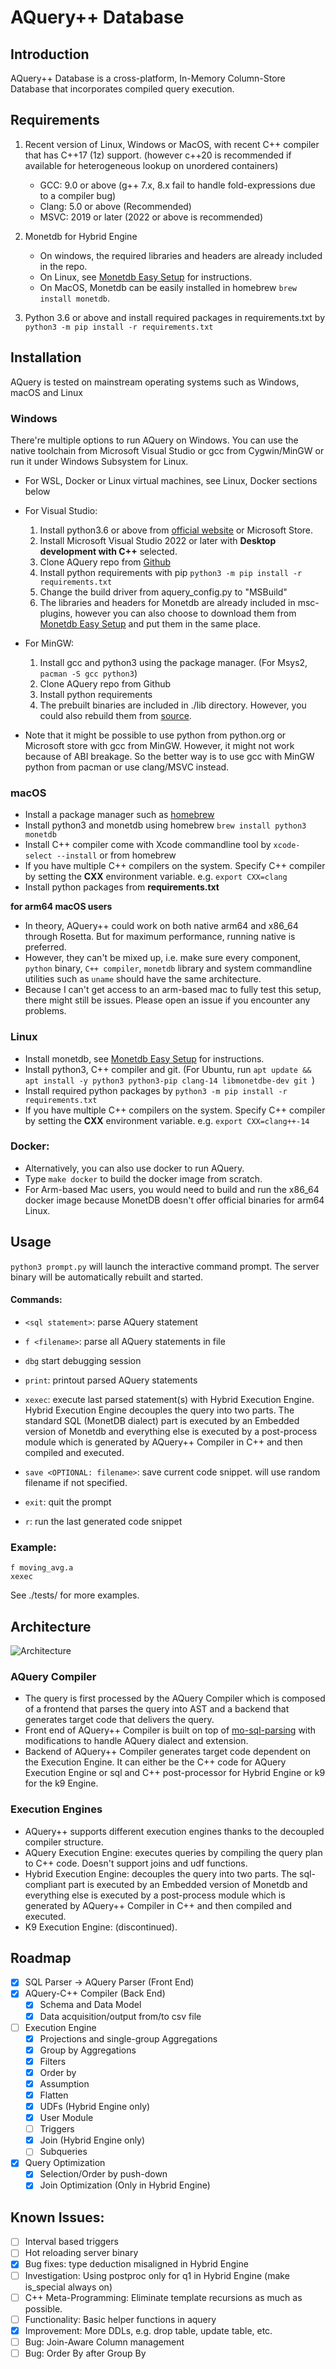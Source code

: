 
# AQuery++ Database
## Introduction

AQuery++ Database is a cross-platform, In-Memory Column-Store Database that incorporates compiled query execution.

## Requirements
1. Recent version of Linux, Windows or MacOS, with recent C++ compiler that has C++17 (1z) support. (however c++20 is recommended if available for heterogeneous lookup on unordered containers)
     - GCC: 9.0 or above (g++ 7.x, 8.x fail to handle fold-expressions due to a compiler bug)
     - Clang: 5.0 or above (Recommended)
     - MSVC: 2019 or later (2022 or above is recommended)

2. Monetdb for Hybrid Engine
   - On windows, the required libraries and headers are already included in the repo.
   - On Linux, see [Monetdb Easy Setup](https://www.monetdb.org/easy-setup/) for instructions.
   - On MacOS, Monetdb can be easily installed in homebrew `brew install monetdb`.

3. Python 3.6 or above and install required packages in requirements.txt by `python3 -m pip install -r requirements.txt` 

## Installation
AQuery is tested on mainstream operating systems such as Windows, macOS and Linux
### Windows
There're multiple options to run AQuery on Windows. You can use the native toolchain from Microsoft Visual Studio or gcc from Cygwin/MinGW or run it under Windows Subsystem for Linux.

- For WSL, Docker or Linux virtual machines, see Linux, Docker sections below
- For Visual Studio:
  1. Install python3.6 or above from [official website](https://www.python.org/downloads/windows/) or Microsoft Store.
  2. Install Microsoft Visual Studio 2022 or later with **Desktop development with C++** selected.
  3. Clone AQuery repo from [Github](https://github.com/sunyinqi0508/AQuery2)
  4. Install python requirements with pip `python3 -m pip install -r requirements.txt`
  5. Change the build driver from aquery_config.py to "MSBuild"
  6. The libraries and headers for Monetdb are already included in msc-plugins, however you can also choose to download them from [Monetdb Easy Setup](https://www.monetdb.org/easy-setup/) and put them in the same place.
   
- For MinGW:
   1. Install gcc and python3 using the package manager. (For Msys2, `pacman -S gcc python3`)
   2. Clone AQuery repo from Github
   3. Install python requirements
   4. The prebuilt binaries are included in ./lib directory. However, you could also rebuild them from [source](https://github.com/MonetDB/MonetDB).

- Note that it might be possible to use python from python.org or Microsoft store with gcc from MinGW. However, it might not work because of ABI breakage. So the better way is to use gcc with MinGW python from pacman or use clang/MSVC instead.

### macOS
- Install a package manager such as [homebrew](https://brew.sh) 
- Install python3 and monetdb using homebrew `brew install python3 monetdb`
- Install C++ compiler come with Xcode commandline tool by `xcode-select --install` or from homebrew
- If you have multiple C++ compilers on the system. Specify C++ compiler by setting the **CXX** environment variable. e.g. `export CXX=clang`
- Install python packages from **requirements.txt**
  
**for arm64 macOS users**
- In theory, AQuery++ could work on both native arm64 and x86_64 through Rosetta. But for maximum performance, running native is preferred. 
- However, they can't be mixed up, i.e. make sure every component, `python` binary, `C++ compiler`, `monetdb` library and system commandline utilities such as `uname` should have the same architecture. 
- Because I can't get access to an arm-based mac to fully test this setup, there might still be issues. Please open an issue if you encounter any problems.
  
### Linux
- Install monetdb, see [Monetdb Easy Setup](https://www.monetdb.org/easy-setup/) for instructions.
- Install python3, C++ compiler and git. (For Ubuntu, run `apt update && apt install -y python3 python3-pip clang-14 libmonetdbe-dev git `)
- Install required python packages by `python3 -m pip install -r requirements.txt`
- If you have multiple C++ compilers on the system. Specify C++ compiler by setting the **CXX** environment variable. e.g. `export CXX=clang++-14`
### Docker: 
   - Alternatively, you can also use docker to run AQuery.
   - Type `make docker` to build the docker image from scratch. 
   - For Arm-based Mac users, you would need to build and run the x86_64 docker image because MonetDB doesn't offer official binaries for arm64 Linux. 
## Usage
`python3 prompt.py` will launch the interactive command prompt. The server binary will be automatically rebuilt and started.
#### Commands:
- `<sql statement>`: parse AQuery statement
- `f <filename>`: parse all AQuery statements in file
- `dbg` start debugging session 
- `print`: printout parsed AQuery statements

- `xexec`: execute last parsed statement(s) with Hybrid Execution Engine. Hybrid Execution Engine decouples the query into two parts. The standard SQL (MonetDB dialect) part is executed by an Embedded version of Monetdb and everything else is executed by a post-process module which is generated by AQuery++ Compiler in C++ and then compiled and executed.
- `save <OPTIONAL: filename>`: save current code snippet. will use random filename if not specified.
- `exit`: quit the prompt
- `r`: run the last generated code snippet
### Example:
   `f moving_avg.a` <br>
   `xexec`

See ./tests/ for more examples. 


## Architecture 
![Architecture](./docs/arch-hybrid.svg)

### AQuery Compiler
- The query is first processed by the AQuery Compiler which is composed of a frontend that parses the query into AST and a backend that generates target code that delivers the query.
- Front end of AQuery++ Compiler is built on top of [mo-sql-parsing](https://github.com/klahnakoski/mo-sql-parsing) with modifications to handle AQuery dialect and extension.
- Backend of AQuery++ Compiler generates target code dependent on the Execution Engine. It can either be the C++ code for AQuery Execution Engine or sql and C++ post-processor for Hybrid Engine or k9 for the k9 Engine.
### Execution Engines
- AQuery++ supports different execution engines thanks to the decoupled compiler structure.
- AQuery Execution Engine: executes queries by compiling the query plan to C++ code. Doesn't support joins and udf functions. 
- Hybrid Execution Engine: decouples the query into two parts. The sql-compliant part is executed by an Embedded version of Monetdb and everything else is executed by a post-process module which is generated by AQuery++ Compiler in C++ and then compiled and executed.
- K9 Execution Engine: (discontinued).
  
## Roadmap
- [x] SQL Parser -> AQuery Parser (Front End)
- [x] AQuery-C++ Compiler (Back End)
   -  [x] Schema and Data Model 
   -  [x] Data acquisition/output from/to csv file
- [ ] Execution Engine
   -  [x] Projections and single-group Aggregations 
   -  [x] Group by Aggregations
   -  [x] Filters
   -  [x] Order by
   -  [x] Assumption
   -  [x] Flatten
   -  [x] UDFs (Hybrid Engine only)
   -  [x] User Module
   -  [ ] Triggers 
   -  [x] Join (Hybrid Engine only)
   -  [ ] Subqueries 
- [x] Query Optimization
  - [x] Selection/Order by push-down
  - [x] Join Optimization (Only in Hybrid Engine)

## Known Issues:

- [ ] Interval based triggers
- [ ] Hot reloading server binary
- [x] Bug fixes: type deduction misaligned in Hybrid Engine
- [ ] Investigation: Using postproc only for q1 in Hybrid Engine (make is_special always on)
- [ ] C++ Meta-Programming: Eliminate template recursions as much as possible.
- [ ] Functionality: Basic helper functions in aquery 
- [x] Improvement: More DDLs, e.g. drop table, update table, etc.
- [ ] Bug: Join-Aware Column management
- [ ] Bug: Order By after Group By

